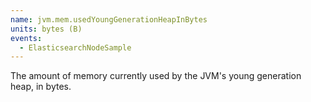 ```yaml
---
name: jvm.mem.usedYoungGenerationHeapInBytes
units: bytes (B)
events:
  - ElasticsearchNodeSample
---
```


The amount of memory currently used by the JVM's young generation heap, in bytes.